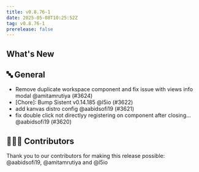 ```yaml
---
title: v0.8.76-1
date: 2025-05-08T10:25:52Z
tag: v0.8.76-1
prerelease: false
---
```


## What's New
## 🔤 General
- Remove duplicate workspace component and fix issue with views info modal @amitamrutiya (#3624)
- [Chore]: Bump Sistent v0.14.185 @l5io (#3622)
- add kanvas distro config @aabidsofi19 (#3621)
- fix double click not directlyy registering on component after closing… @aabidsofi19 (#3620)

## 👨🏽‍💻 Contributors

Thank you to our contributors for making this release possible:
@aabidsofi19, @amitamrutiya and @l5io
